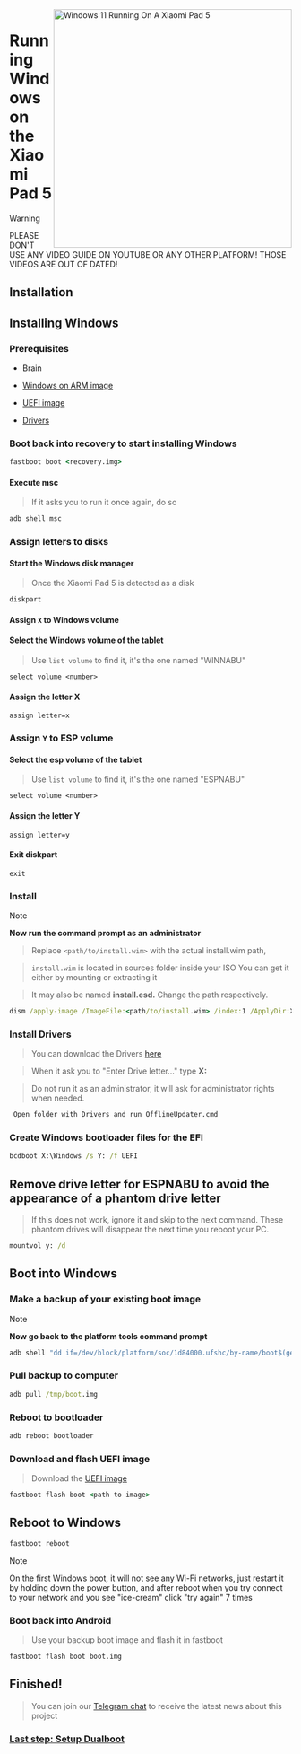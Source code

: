 <img align="right" src="https://raw.githubusercontent.com/erdilS/Port-Windows-11-Xiaomi-Pad-5/main/nabu.png" width="425" alt="Windows 11 Running On A Xiaomi Pad 5">


# Running Windows on the Xiaomi Pad 5
> [!WARNING]
> PLEASE DON'T USE ANY VIDEO GUIDE ON YOUTUBE OR ANY OTHER PLATFORM! THOSE VIDEOS ARE OUT OF DATED!

## Installation

## Installing Windows

### Prerequisites
- Brain
  
- [Windows on ARM image](https://uupdump.net/)
  
- [UEFI image](https://raw.githubusercontent.com/erdilS/Port-Windows-11-Xiaomi-Pad-5/main/images/xiaomi-nabu_20240115.img)
  
- [Drivers](https://github.com/map220v/MiPad5-Drivers/releases/latest)

### Boot back into recovery to start installing Windows

```cmd
fastboot boot <recovery.img>
```

#### Execute msc 

> If it asks you to run it once again, do so

```cmd
adb shell msc
```
### Assign letters to disks
  

#### Start the Windows disk manager

> Once the Xiaomi Pad 5 is detected as a disk

```cmd
diskpart
```


#### Assign `X` to Windows volume

#### Select the Windows volume of the tablet
> Use `list volume` to find it, it's the one named "WINNABU"

```diskpart
select volume <number>
```

#### Assign the letter X
```diskpart
assign letter=x
```

### Assign `Y` to ESP volume

#### Select the esp volume of the tablet
> Use `list volume` to find it, it's the one named "ESPNABU"

```diskpart
select volume <number>
```

#### Assign the letter Y

```diskpart
assign letter=y
```

#### Exit diskpart
```diskpart
exit
```

  
  

### Install
> [!NOTE]
> **Now run the command prompt as an administrator**

> Replace `<path/to/install.wim>` with the actual install.wim path,

> `install.wim` is located in sources folder inside your ISO
> You can get it either by mounting or extracting it

> It may also be named **install.esd.** Change the path respectively.

```cmd
dism /apply-image /ImageFile:<path/to/install.wim> /index:1 /ApplyDir:X:\
```

### Install Drivers

> You can download the Drivers [here](https://github.com/map220v/MiPad5-Drivers/releases/latest)

> When it ask you to "Enter Drive letter..." type **X:**

> Do not run it as an administrator, it will ask for administrator rights when needed.

```cmd
 Open folder with Drivers and run OfflineUpdater.cmd
```

### Create Windows bootloader files for the EFI

```cmd
bcdboot X:\Windows /s Y: /f UEFI
```

## Remove drive letter for ESPNABU to avoid the appearance of a phantom drive letter
> If this does not work, ignore it and skip to the next command. These phantom drives will disappear the next time you reboot your PC.
```cmd
mountvol y: /d
```


## Boot into Windows

### Make a backup of your existing boot image
> [!NOTE]
> **Now go back to the platform tools command prompt**

```cmd
adb shell "dd if=/dev/block/platform/soc/1d84000.ufshc/by-name/boot$(getprop ro.boot.slot_suffix) of=/tmp/boot.img"
```

### Pull backup to computer

```cmd
adb pull /tmp/boot.img
```



### Reboot to bootloader 

```cmd
adb reboot bootloader
```

### Download and flash UEFI image
> Download the [UEFI image](https://raw.githubusercontent.com/erdilS/Port-Windows-11-Xiaomi-Pad-5/main/images/xiaomi-nabu_20240115.img)

```cmd
fastboot flash boot <path to image>
```
## Reboot to Windows
```cmd
fastboot reboot
```

> [!NOTE]
> On the first Windows boot, it will not see any Wi-Fi networks, just restart it by holding down the power button, and after reboot when you try connect to your network and you see "ice-cream" click "try again" 7 times
### Boot back into Android
> Use your backup boot image and flash it in fastboot

```cmd
fastboot flash boot boot.img
```

## Finished!
> You can join our [Telegram chat](https://t.me/nabuwoa) to receive the latest news about this project

### [Last step: Setup Dualboot](dualboot-en.md)
